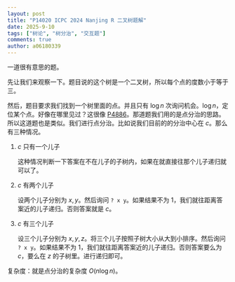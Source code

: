 ```yaml
---
layout: post
title: "P14020 ICPC 2024 Nanjing R 二叉树题解"
date: 2025-9-10
tags: ["树论", "树分治", "交互题"]
comments: true
author: a06180339
---
```


一道很有意思的题。

先让我们来观察一下。题目说的这个树是一个二叉树，所以每个点的度数小于等于三。

然后，题目要求我们找到一个树里面的点。并且只有 $\log n$ 次询问机会。$\log n$，定位某个点。好像在哪里见过？这很像 [P4886](https://www.luogu.com.cn/problem/P4886)。那道题我们用的是点分治的思路。所以这道题也是类似。我们进行点分治。比如说我们目前的的分治中心在 $c$。那么有三种情况。

1. $c$ 只有一个儿子

   这种情况判断一下答案在不在儿子的子树内，如果在就直接往那个儿子递归就可以了。

2. $c$ 有两个儿子

   设两个儿子分别为 $x,y$。然后询问 `? x y`。如果结果不为 $1$，我们就往距离答案近的儿子递归。否则答案就是 $c$。

3. $c$ 有三个儿子

   设三个儿子分别为 $x,y,z$。将三个儿子按照子树大小从大到小排序。然后询问 `? x y`。如果结果不为 $1$，我们就往距离答案近的儿子递归。否则答案要么为 $c$，要么在 $z$ 的子树里。进行递归即可。

复杂度：就是点分治的复杂度 $O(n \log n)$。
